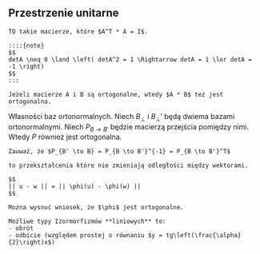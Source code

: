 ## Przestrzenie unitarne

```{admonition} Macierze ortogonalne
TO takie macierze, które $A^T * A = I$.

::::{note}
$$
detA \neq 0 \land \left( detA^2 = 1 \Rightarrow detA = 1 \lor detA = -1 \right)
$$
:::
```

```{tip}
Jeżeli macierze A i B są ortogonalne, wtedy $A * B$ też jest ortogonalna.
```

Własności baz ortonormalnych. Niech $B_{\perp}$ i $B_{\perp}'$ będą dwiema bazami ortonormalnymi.
Niech $P_{B \to B'}$ będzie macierzą przejścia pomiędzy nimi. Wtedy $P$ również jest ortogonalna.

```{tip}
Zauważ, że $P_{B' \to B} = P_{B \to B'}^{-1} = P_{B \to B'}^T$
```

```{admonition} Izometrie liniowe
to przekształcenia które nie zmieniają odległości między wektorami.

$$
|| u - w || = || \phi(u) - \phi(w) ||
$$

Można wysnuć wniosek, że $\phi$ jest ortogonalne.

Możliwe typy Izormorfizmów **liniowych** to:
- obrót
- odbicie (względem prostej o równaniu $y = tg\left(\frac{\alpha}{2}\right)x$)
```
